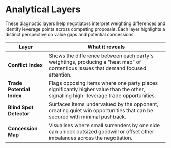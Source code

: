 # Analytical Layers

These diagnostic layers help negotiators interpret weighting differences and identify leverage points across competing proposals. Each layer highlights a distinct perspective on value gaps and potential concessions.

| Layer | What it reveals |
| --- | --- |
| **Conflict Index** | Shows the difference between each party's weightings, producing a "heat map" of contentious issues that demand focused attention. |
| **Trade Potential Index** | Flags opposing items where one party places significantly higher value than the other, signalling high-leverage trade opportunities. |
| **Blind Spot Detector** | Surfaces items undervalued by the opponent, creating quiet win opportunities that can be secured with minimal pushback. |
| **Concession Map** | Visualises where small surrenders by one side can unlock outsized goodwill or offset other imbalances across the negotiation. |
